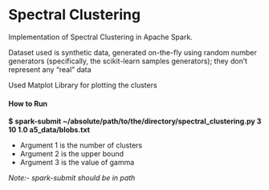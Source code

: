 # Spectral Clustering
Implementation of Spectral Clustering in Apache Spark.

Dataset used is synthetic data, generated on-the-fly using random number generators (specifically,
the scikit-learn samples generators); they don’t represent any “real” data

Used Matplot Library for plotting the clusters

#### How to Run
  **$** **spark-submit ~/absolute/path/to/the/directory/spectral_clustering.py 3 10 1.0 a5_data/blobs.txt**
  
- Argument 1 is the number of clusters
- Argument 2 is the upper bound
- Argument 3 is the value of gamma

*Note:- spark-submit should be in path*
